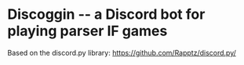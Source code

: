 # Discoggin -- a Discord bot for playing parser IF games

Based on the discord.py library: https://github.com/Rapptz/discord.py/

